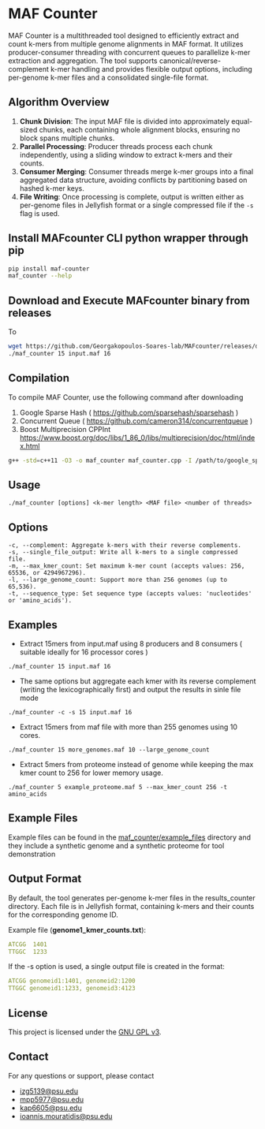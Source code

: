 # MAF Counter

MAF Counter is a multithreaded tool designed to efficiently extract and count k-mers from multiple genome alignments in MAF format. It utilizes producer-consumer threading with concurrent queues to parallelize k-mer extraction and aggregation. The tool supports canonical/reverse-complement k-mer handling and provides flexible output options, including per-genome k-mer files and a consolidated single-file format.


## Algorithm Overview
1. **Chunk Division**: The input MAF file is divided into approximately equal-sized chunks, each containing whole alignment blocks, ensuring no block spans multiple chunks.
2. **Parallel Processing**: Producer threads process each chunk independently, using a sliding window to extract k-mers and their counts.
3. **Consumer Merging**: Consumer threads merge k-mer groups into a final aggregated data structure, avoiding conflicts by partitioning based on hashed k-mer keys.
4. **File Writing**: Once processing is complete, output is written either as per-genome files in Jellyfish format or a single compressed file if the `-s` flag is used.

## Install MAFcounter CLI python wrapper through pip
```bash
pip install maf-counter
maf_counter --help
```

## Download and Execute MAFcounter binary from releases
To 
```bash
wget https://github.com/Georgakopoulos-Soares-lab/MAFcounter/releases/download/v1.0_linux_x86/maf_counter
./maf_counter 15 input.maf 16
```

## Compilation
To compile MAF Counter, use the following command after downloading 
1) Google Sparse Hash ( https://github.com/sparsehash/sparsehash )
2) Concurrent Queue ( https://github.com/cameron314/concurrentqueue )
3) Boost Multiprecision CPPInt https://www.boost.org/doc/libs/1_86_0/libs/multiprecision/doc/html/index.html
```bash
g++ -std=c++11 -O3 -o maf_counter maf_counter.cpp -I /path/to/google_sparse_hash -I /path/to/concurrent_queue -I /path/to/boost -pthread -lrt
```

## Usage
```
./maf_counter [options] <k-mer length> <MAF file> <number of threads>
```

## Options
```
-c, --complement: Aggregate k-mers with their reverse complements.
-s, --single_file_output: Write all k-mers to a single compressed file.
-m, --max_kmer_count: Set maximum k-mer count (accepts values: 256, 65536, or 4294967296).
-l, --large_genome_count: Support more than 256 genomes (up to 65,536).
-t, --sequence_type: Set sequence type (accepts values: 'nucleotides' or 'amino_acids').

```

## Examples

- Extract 15mers from input.maf using 8 producers and 8 consumers ( suitable ideally for 16 processor cores )
```
./maf_counter 15 input.maf 16
```
- The same options but aggregate each kmer with its reverse complement (writing the lexicographically first) and output the results in sinle file mode
```
./maf_counter -c -s 15 input.maf 16
```
- Extract 15mers from maf file with more than 255 genomes using 10 cores.
```
./maf_counter 15 more_genomes.maf 10 --large_genome_count
```
- Extract 5mers from proteome instead of genome while keeping the max kmer count to 256 for lower memory usage.
```
./maf_counter 5 example_proteome.maf 5 --max_kmer_count 256 -t amino_acids
```

## Example Files
Example files can be found in the [maf_counter/example_files](https://github.com/Georgakopoulos-Soares-lab/MAFcounter/tree/master/maf_counter/example_files) directory and they include a synthetic genome and a synthetic proteome for tool demonstration



## Output Format
By default, the tool generates per-genome k-mer files in the results_counter directory. Each file is in Jellyfish format, containing k-mers and their counts for the corresponding genome ID.

Example file (<b>genome1_kmer_counts.txt</b>):
```yaml
ATCGG  1401
TTGGC  1233
```
If the -s option is used, a single output file is created in the format:
```yaml
ATCGG genomeid1:1401, genomeid2:1200
TTGGC genomeid1:1233, genomeid3:4123
```

## License
This project is licensed under the [GNU GPL v3](LICENSE).

## Contact

For any questions or support, please contact 
- izg5139@psu.edu
- mpp5977@psu.edu 
- kap6605@psu.edu
- ioannis.mouratidis@psu.edu
